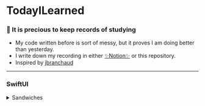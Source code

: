 # TodayILearned
 
### 📝 It is precious to keep records of studying
- My code written before is sort of messy, but it proves I am doing better than yesterday.
- I write down my recording in either [✨Notion✨](https://www.notion.so/Today-I-Learned-f0f446ed48514c4abe709b1d9278dccb) or this repository.
- Inspired by [jbranchaud](https://github.com/jbranchaud/til)
  
   
--- 
### SwiftUI
   <details>
    <summary>Sandwiches</summary>
    <blockquote>
     <div style="background-color:rgba(0, 0, 0, 0.0470588); text-align:center; vertical-align: middle; padding:40px 0; margin-top:30px">
     - Tutorial : https://developer.apple.com/videos/play/wwdc2020/10119/ <br>
     - Image resources : https://github.com/jaypricer/resources-intro-swiftui-wwdc20-10119
     </div>
    </blockquote>
    </details>
